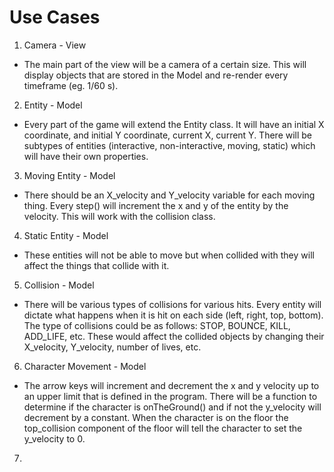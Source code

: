 # Use Cases

1. Camera - View
 - The main part of the view will be a camera of a certain size. This will display objects that are stored in the Model and re-render every timeframe (eg. 1/60 s).

2. Entity - Model
 - Every part of the game will extend the Entity class. It will have an initial X coordinate, and initial Y coordinate, current X, current Y. There will be subtypes of entities (interactive, non-interactive, moving, static) which will have their own properties.

3. Moving Entity - Model
 - There should be an X_velocity and Y_velocity variable for each moving thing. Every step() will increment the x and y of the entity by the velocity. This will work with the collision class.

4. Static Entity - Model
 - These entities will not be able to move but when collided with they will affect the things that collide with it.

5. Collision - Model
 - There will be various types of collisions for various hits. Every entity will dictate what happens when it is hit on each side (left, right, top, bottom). The type of collisions could be as follows: STOP, BOUNCE, KILL, ADD_LIFE, etc. These would affect the collided objects by changing their X_velocity, Y_velocity, number of lives, etc.

6. Character Movement - Model
 - The arrow keys will increment and decrement the x and y velocity up to an upper limit that is defined in the program. There will be a function to determine if the character is onTheGround() and if not the y_velocity will decrement by a constant. When the character is on the floor the top_collision component of the floor will tell the character to set the y_velocity to 0.


7. 
